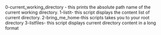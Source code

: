 0-current_working_directory - this prints the absolute path name of the current working directory.
1-listit- this script displays the content list of current directory.
2-bring_me_home-this scripts takes you to your root directory
3-listfiles- this script displays current directory content in a long format
